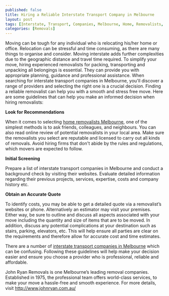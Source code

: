 ```yaml
---
published: false
title: Hiring a Reliable Interstate Transport Company in Melbourne
layout: post
tags: [Interstate, Transport, Companies, Melbourne, Home, Removalists, Melbourne]
categories: [Removals]
---
```

Moving can be tough for any individual who is relocating his/her home or office. Relocation can be stressful and time consuming, as there are many things to organise and consider. Moving interstate adds further complexities due to the geographic distance and travel time required. To simplify your move, hiring experienced removalists for packing, transporting and unpacking all belongings is essential. They can provide you with appropriate planning, guidance and professional assistance. When searching for interstate transport companies in Melbourne, you'll discover a range of providers and selecting the right one is a crucial decision. Finding a reliable removalist can help you with a smooth and stress free move. Here are some guidelines that can help you make an informed decision when hiring removalists:

<b>Look for Recommendations</b>

When it comes to selecting <a href="http://www.johnryan.com.au/household-relocation/moving-locally">home removalists Melbourne</a>, one of the simplest methods is to ask friends, colleagues, and neighbours. You can also read online review of potential removalists in your local area. Make sure the removalists you select are reputable and licensed to carry out all kinds of removals. Avoid hiring firms that don't abide by the rules and regulations, which movers are expected to follow.

<b>Initial Screening</b>

Prepare a list of interstate transport companies in Melbourne and conduct a background check by visiting their websites. Evaluate detailed information regarding their previous projects, services, expertise, costs and company history etc.

<b>Obtain an Accurate Quote</b>

To identify costs, you may be able to get a detailed quote via a removalist’s websites or phone. Alternatively an estimator may visit your premises. Either way, be sure to outline and discuss all aspects associated with your move including the quantity and size of items that are to be moved. In addition, discuss any potential complications at your destination such as stairs, parking, elevators, etc. This will help ensure all parties are clear on the requirements and therefore allow for accurate cost and time estimates.

There are a number of <a href="http://www.johnryan.com.au">interstate transport companies in Melbourne</a> which can be confusing. Following these guidelines will help make your decision easier and ensure you choose a provider who is professional, reliable and affordable. 

John Ryan Removals is one Melbourne’s leading removal companies. Established in 1975, the professional team offers world-class services, to make your move a hassle-free and smooth experience. For more details, visit http://www.johnryan.com.au/